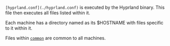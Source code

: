 `[hyprland.conf](./hyprland.conf)` is executed by the Hyprland binary. This file then executes all files listed within it.

Each machine has a directory named as its $HOSTNAME with files specific to it within it.

Files within [`common`](./common) are common to all machines.
